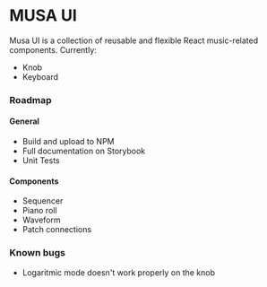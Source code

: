 # MUSA UI

Musa UI is a collection of reusable and flexible React music-related components. Currently:

- Knob
- Keyboard

### Roadmap

#### General

- Build and upload to NPM
- Full documentation on Storybook
- Unit Tests

#### Components

- Sequencer
- Piano roll
- Waveform
- Patch connections

### Known bugs

- Logaritmic mode doesn't work properly on the knob
